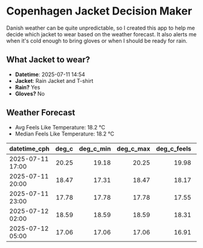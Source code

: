 
# Copenhagen Jacket Decision Maker

Danish weather can be quite unpredictable, so I created this app to help me decide which jacket to wear based on the weather forecast. 
It also alerts me when it's cold enough to bring gloves or when I should be ready for rain.

## What Jacket to wear?

- **Datetime**: 2025-07-11 14:54
- **Jacket**: Rain Jacket and T-shirt
- **Rain?** Yes
- **Gloves?** No

## Weather Forecast
- Avg Feels Like Temperature: 18.2 °C
- Median Feels Like Temperature: 18.2 °C

| datetime_cph     |   deg_c |   deg_c_min |   deg_c_max |   deg_c_feels | weather   | wind   | rain   |
|:-----------------|--------:|------------:|------------:|--------------:|:----------|:-------|:-------|
| 2025-07-11 17:00 |   20.25 |       19.18 |       20.25 |         19.98 | Rain      | High   | Low    |
| 2025-07-11 20:00 |   18.47 |       17.31 |       18.47 |         18.17 | Rain      | High   | Low    |
| 2025-07-11 23:00 |   17.78 |       17.78 |       17.78 |         17.55 | Rain      | High   | Low    |
| 2025-07-12 02:00 |   18.59 |       18.59 |       18.59 |         18.31 | Clouds    | High   | None   |
| 2025-07-12 05:00 |   17.06 |       17.06 |       17.06 |         16.91 | Rain      | High   | Low    |
        